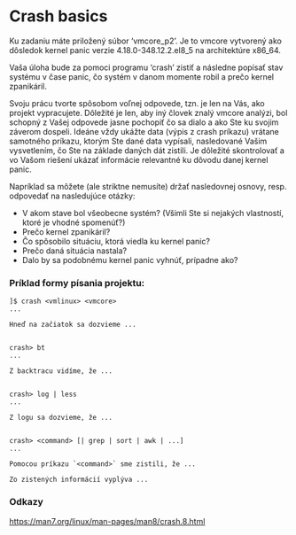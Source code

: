 # Crash basics

Ku zadaniu máte priložený súbor ‘vmcore_p2’. Je to vmcore vytvorený ako dôsledok kernel panic verzie 4.18.0-348.12.2.el8_5 na architektúre x86_64.

Vaša úloha bude za pomoci programu ‘crash’ zistiť a následne popísať stav systému v čase panic, čo systém v danom momente robil a prečo kernel zpanikáril.

Svoju prácu tvorte spôsobom voľnej odpovede, tzn. je len na Vás, ako projekt vypracujete. Dôležité je len, aby iný človek znalý vmcore analýzi, bol schopný z Vašej odpovede jasne pochopiť čo sa dialo a ako Ste ku svojim záverom dospeli. Ideáne vždy ukážte data (výpis z crash príkazu) vrátane samotného príkazu, ktorým Ste dané data vypísali, nasledované Vašim vysvetlením, čo Ste na základe daných dát zistili.
Je dôležité skontrolovať a vo Vašom riešení ukázať informácie relevantné ku dôvodu danej kernel panic.

Napríklad sa môžete (ale striktne nemusíte) držať nasledovnej osnovy, resp. odpovedať na nasledujúce otázky:
- V akom stave bol všeobecne systém? (Všimli Ste si nejakých vlastností, ktoré je vhodné spomenúť?)
- Prečo kernel zpanikáril?
- Čo spôsobilo situáciu, ktorá viedla ku kernel panic?
- Prečo daná situácia nastala?
- Dalo by sa podobnému kernel panic vyhnúť, prípadne ako?

### Príklad formy písania projektu:
~~~~~~~~~~~~~~~~~~~~~~~~~~~~~~~~~~~~~~~~~~~~~~~~~~~~~~~
]$ crash <vmlinux> <vmcore>
...

Hneď na začiatok sa dozvieme ...


crash> bt
...

Z backtracu vidíme, že ...


crash> log | less
...

Z logu sa dozvieme, že ...


crash> <command> [| grep | sort | awk | ...]
...

Pomocou príkazu `<command>` sme zistili, že ...

Zo zistených informácií vyplýva ...

~~~~~~~~~~~~~~~~~~~~~~~~~~~~~~~~~~~~~~~~~~~~~~~~~~~~~~~

### Odkazy
https://man7.org/linux/man-pages/man8/crash.8.html